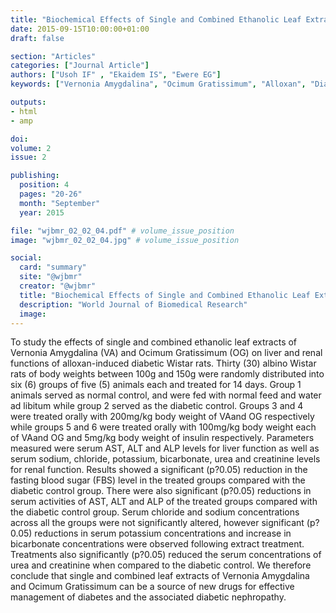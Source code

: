 ```yaml
---
title: "Biochemical Effects of Single and Combined Ethanolic Leaf Extracts of Vernonia Amygdalina and Ocimum Gratissimum on Liver and Renal Functions of Alloxaninduced Diabetic Wistar Rats"
date: 2015-09-15T10:00:00+01:00
draft: false

section: "Articles"
categories: ["Journal Article"]
authors: ["Usoh IF" , "Ekaidem IS", "Ewere EG"]
keywords: ["Vernonia Amygdalina", "Ocimum Gratissimum", "Alloxan", "Diabetes", "Diabetic Nephropathy"]

outputs: 
- html
- amp

doi:
volume: 2
issue: 2

publishing:
  position: 4
  pages: "20-26"
  month: "September"
  year: 2015

file: "wjbmr_02_02_04.pdf" # volume_issue_position
image: "wjbmr_02_02_04.jpg" # volume_issue_position

social:
  card: "summary"
  site: "@wjbmr"
  creator: "@wjbmr"
  title: "Biochemical Effects of Single and Combined Ethanolic Leaf Extracts of Vernonia Amygdalina and Ocimum Gratissimum on Liver and Renal Functions of Alloxaninduced Diabetic Wistar Rats"
  description: "World Journal of Biomedical Research"
  image:
---
```

To study the effects of single and combined ethanolic leaf extracts of Vernonia Amygdalina (VA) and Ocimum Gratissimum (OG) on liver and renal functions of alloxan-induced diabetic Wistar rats. Thirty (30) albino Wistar rats of body weights between 100g and 150g were randomly distributed into six (6) groups of five (5) animals each and treated for 14 days. Group 1 animals served as normal control, and were fed with normal feed and water ad libitum while group 2 served as the diabetic control. Groups 3 and 4 were treated orally with 200mg/kg body weight of VAand OG respectively while groups 5 and 6 were treated orally with 100mg/kg body weight each of VAand OG and 5mg/kg body weight of insulin respectively. Parameters measured were serum AST, ALT and ALP levels for liver function as well as serum sodium, chloride, potassium, bicarbonate, urea and creatinine levels for renal function. Results showed a significant (p?0.05) reduction in the fasting blood sugar (FBS) level in the treated groups compared with the diabetic control group. There were also significant (p?0.05) reductions in serum activities of AST, ALT and ALP of the treated groups compared with the diabetic control group. Serum chloride and sodium concentrations across all the groups were not significantly altered, however significant (p?0.05) reductions in serum potassium concentrations and increase in bicarbonate concentrations were observed following extract treatment. Treatments also significantly (p?0.05) reduced the serum concentrations of urea and creatinine when compared to the diabetic control. We therefore conclude that single and combined leaf extracts of Vernonia Amygdalina and Ocimum Gratissimum can be a source of new drugs for effective management of diabetes and the associated diabetic nephropathy.
